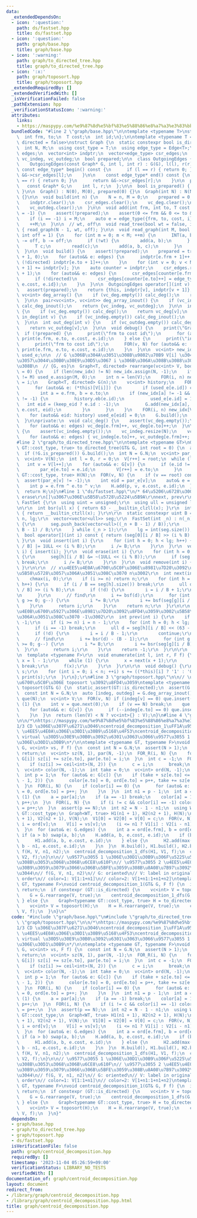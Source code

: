 ```yaml
---
data:
  _extendedDependsOn:
  - icon: ':question:'
    path: ds/fastset.hpp
    title: ds/fastset.hpp
  - icon: ':question:'
    path: graph/base.hpp
    title: graph/base.hpp
  - icon: ':warning:'
    path: graph/to_directed_tree.hpp
    title: graph/to_directed_tree.hpp
  - icon: ':x:'
    path: graph/toposort.hpp
    title: graph/toposort.hpp
  _extendedRequiredBy: []
  _extendedVerifiedWith: []
  _isVerificationFailed: false
  _pathExtension: hpp
  _verificationStatusIcon: ':warning:'
  attributes:
    links:
    - https://maspypy.com/%e9%87%8d%e5%bf%83%e5%88%86%e8%a7%a3%e3%83%bb1-3%e9%87%8d%e5%bf%83%e5%88%86%e8%a7%a3%e3%81%ae%e3%81%8a%e7%b5%b5%e6%8f%8f%e3%81%8d
  bundledCode: "#line 2 \"graph/base.hpp\"\n\ntemplate <typename T>\nstruct Edge {\n\
    \  int frm, to;\n  T cost;\n  int id;\n};\n\ntemplate <typename T = int, bool\
    \ directed = false>\nstruct Graph {\n  static constexpr bool is_directed = directed;\n\
    \  int N, M;\n  using cost_type = T;\n  using edge_type = Edge<T>;\n  vector<edge_type>\
    \ edges;\n  vector<int> indptr;\n  vector<edge_type> csr_edges;\n  vc<int> vc_deg,\
    \ vc_indeg, vc_outdeg;\n  bool prepared;\n\n  class OutgoingEdges {\n  public:\n\
    \    OutgoingEdges(const Graph* G, int l, int r) : G(G), l(l), r(r) {}\n\n   \
    \ const edge_type* begin() const {\n      if (l == r) { return 0; }\n      return\
    \ &G->csr_edges[l];\n    }\n\n    const edge_type* end() const {\n      if (l\
    \ == r) { return 0; }\n      return &G->csr_edges[r];\n    }\n\n  private:\n \
    \   const Graph* G;\n    int l, r;\n  };\n\n  bool is_prepared() { return prepared;\
    \ }\n\n  Graph() : N(0), M(0), prepared(0) {}\n  Graph(int N) : N(N), M(0), prepared(0)\
    \ {}\n\n  void build(int n) {\n    N = n, M = 0;\n    prepared = 0;\n    edges.clear();\n\
    \    indptr.clear();\n    csr_edges.clear();\n    vc_deg.clear();\n    vc_indeg.clear();\n\
    \    vc_outdeg.clear();\n  }\n\n  void add(int frm, int to, T cost = 1, int i\
    \ = -1) {\n    assert(!prepared);\n    assert(0 <= frm && 0 <= to && to < N);\n\
    \    if (i == -1) i = M;\n    auto e = edge_type({frm, to, cost, i});\n    edges.eb(e);\n\
    \    ++M;\n  }\n\n  // wt, off\n  void read_tree(bool wt = false, int off = 1)\
    \ { read_graph(N - 1, wt, off); }\n\n  void read_graph(int M, bool wt = false,\
    \ int off = 1) {\n    for (int m = 0; m < M; ++m) {\n      INT(a, b);\n      a\
    \ -= off, b -= off;\n      if (!wt) {\n        add(a, b);\n      } else {\n  \
    \      T c;\n        read(c);\n        add(a, b, c);\n      }\n    }\n    build();\n\
    \  }\n\n  void build() {\n    assert(!prepared);\n    prepared = true;\n    indptr.assign(N\
    \ + 1, 0);\n    for (auto&& e: edges) {\n      indptr[e.frm + 1]++;\n      if\
    \ (!directed) indptr[e.to + 1]++;\n    }\n    for (int v = 0; v < N; ++v) { indptr[v\
    \ + 1] += indptr[v]; }\n    auto counter = indptr;\n    csr_edges.resize(indptr.back()\
    \ + 1);\n    for (auto&& e: edges) {\n      csr_edges[counter[e.frm]++] = e;\n\
    \      if (!directed)\n        csr_edges[counter[e.to]++] = edge_type({e.to, e.frm,\
    \ e.cost, e.id});\n    }\n  }\n\n  OutgoingEdges operator[](int v) const {\n \
    \   assert(prepared);\n    return {this, indptr[v], indptr[v + 1]};\n  }\n\n \
    \ vc<int> deg_array() {\n    if (vc_deg.empty()) calc_deg();\n    return vc_deg;\n\
    \  }\n\n  pair<vc<int>, vc<int>> deg_array_inout() {\n    if (vc_indeg.empty())\
    \ calc_deg_inout();\n    return {vc_indeg, vc_outdeg};\n  }\n\n  int deg(int v)\
    \ {\n    if (vc_deg.empty()) calc_deg();\n    return vc_deg[v];\n  }\n\n  int\
    \ in_deg(int v) {\n    if (vc_indeg.empty()) calc_deg_inout();\n    return vc_indeg[v];\n\
    \  }\n\n  int out_deg(int v) {\n    if (vc_outdeg.empty()) calc_deg_inout();\n\
    \    return vc_outdeg[v];\n  }\n\n  void debug() {\n    print(\"Graph\");\n  \
    \  if (!prepared) {\n      print(\"frm to cost id\");\n      for (auto&& e: edges)\
    \ print(e.frm, e.to, e.cost, e.id);\n    } else {\n      print(\"indptr\", indptr);\n\
    \      print(\"frm to cost id\");\n      FOR(v, N) for (auto&& e: (*this)[v])\
    \ print(e.frm, e.to, e.cost, e.id);\n    }\n  }\n\n  vc<int> new_idx;\n  vc<bool>\
    \ used_e;\n\n  // G \u306B\u304A\u3051\u308B\u9802\u70B9 V[i] \u304C\u3001\u65B0\
    \u3057\u3044\u30B0\u30E9\u30D5\u3067 i \u306B\u306A\u308B\u3088\u3046\u306B\u3059\
    \u308B\n  // {G, es}\n  Graph<T, directed> rearrange(vc<int> V, bool keep_eid\
    \ = 0) {\n    if (len(new_idx) != N) new_idx.assign(N, -1);\n    if (len(used_e)\
    \ != M) used_e.assign(M, 0);\n    int n = len(V);\n    FOR(i, n) new_idx[V[i]]\
    \ = i;\n    Graph<T, directed> G(n);\n    vc<int> history;\n    FOR(i, n) {\n\
    \      for (auto&& e: (*this)[V[i]]) {\n        if (used_e[e.id]) continue;\n\
    \        int a = e.frm, b = e.to;\n        if (new_idx[a] != -1 && new_idx[b]\
    \ != -1) {\n          history.eb(e.id);\n          used_e[e.id] = 1;\n       \
    \   int eid = (keep_eid ? e.id : -1);\n          G.add(new_idx[a], new_idx[b],\
    \ e.cost, eid);\n        }\n      }\n    }\n    FOR(i, n) new_idx[V[i]] = -1;\n\
    \    for (auto&& eid: history) used_e[eid] = 0;\n    G.build();\n    return G;\n\
    \  }\n\nprivate:\n  void calc_deg() {\n    assert(vc_deg.empty());\n    vc_deg.resize(N);\n\
    \    for (auto&& e: edges) vc_deg[e.frm]++, vc_deg[e.to]++;\n  }\n\n  void calc_deg_inout()\
    \ {\n    assert(vc_indeg.empty());\n    vc_indeg.resize(N);\n    vc_outdeg.resize(N);\n\
    \    for (auto&& e: edges) { vc_indeg[e.to]++, vc_outdeg[e.frm]++; }\n  }\n};\n\
    #line 2 \"graph/to_directed_tree.hpp\"\n\ntemplate <typename GT>\nGraph<typename\
    \ GT::cost_type, true> to_directed_tree(GT& G, int root = 0) {\n  assert(!GT::is_directed);\n\
    \  if (!G.is_prepared()) G.build();\n  int N = G.N;\n  vc<int> par_e(N, -1);\n\
    \  vc<int> V(N);\n  int l = 0, r = 0;\n  V[r++] = root;\n  while (l < r) {\n \
    \   int v = V[l++];\n    for (auto&& e: G[v]) {\n      if (e.id != par_e[v]) {\n\
    \        par_e[e.to] = e.id;\n        V[r++] = e.to;\n      }\n    }\n  }\n  Graph<typename\
    \ GT::cost_type, true> H(N);\n  FOR(v, N) {\n    if (v == root) continue;\n  \
    \  assert(par_e[v] != -1);\n    int eid = par_e[v];\n    auto& e = G.edges[eid];\n\
    \    int p = e.frm ^ e.to ^ v;\n    H.add(p, v, e.cost, e.id);\n  }\n  H.build();\n\
    \  return H;\n}\n#line 1 \"ds/fastset.hpp\"\n/* 64\u5206\u6728\u3002\r\ninsert,\
    \ erase\r\n[]\u3067\u306E\u5B58\u5728\u5224\u5B9A\r\nnext, prev\r\n*/\r\nstruct\
    \ FastSet {\r\n  using uint = unsigned;\r\n  using ull = unsigned long long;\r\
    \n\r\n  int bsr(ull x) { return 63 - __builtin_clzll(x); }\r\n  int bsf(ull x)\
    \ { return __builtin_ctzll(x); }\r\n\r\n  static constexpr uint B = 64;\r\n  int\
    \ n, lg;\r\n  vector<vector<ull>> seg;\r\n  FastSet(int _n) : n(_n) {\r\n    do\
    \ {\r\n      seg.push_back(vector<ull>((_n + B - 1) / B));\r\n      _n = (_n +\
    \ B - 1) / B;\r\n    } while (_n > 1);\r\n    lg = int(seg.size());\r\n  }\r\n\
    \  bool operator[](int i) const { return (seg[0][i / B] >> (i % B) & 1) != 0;\
    \ }\r\n  void insert(int i) {\r\n    for (int h = 0; h < lg; h++) {\r\n      seg[h][i\
    \ / B] |= 1ULL << (i % B);\r\n      i /= B;\r\n    }\r\n  }\r\n  void add(int\
    \ i) { insert(i); }\r\n  void erase(int i) {\r\n    for (int h = 0; h < lg; h++)\
    \ {\r\n      seg[h][i / B] &= ~(1ULL << (i % B));\r\n      if (seg[h][i / B])\
    \ break;\r\n      i /= B;\r\n    }\r\n  }\r\n  void remove(int i) { erase(i);\
    \ }\r\n\r\n  // x\u4EE5\u4E0A\u6700\u5C0F\u306E\u8981\u7D20\u3092\u8FD4\u3059\u3002\
    \u5B58\u5728\u3057\u306A\u3051\u308C\u3070 n\u3002\r\n  int next(int i) {\r\n\
    \    chmax(i, 0);\r\n    if (i >= n) return n;\r\n    for (int h = 0; h < lg;\
    \ h++) {\r\n      if (i / B == seg[h].size()) break;\r\n      ull d = seg[h][i\
    \ / B] >> (i % B);\r\n      if (!d) {\r\n        i = i / B + 1;\r\n        continue;\r\
    \n      }\r\n      // find\r\n      i += bsf(d);\r\n      for (int g = h - 1;\
    \ g >= 0; g--) {\r\n        i *= B;\r\n        i += bsf(seg[g][i / B]);\r\n  \
    \    }\r\n      return i;\r\n    }\r\n    return n;\r\n  }\r\n\r\n  // x\u4EE5\
    \u4E0B\u6700\u5927\u306E\u8981\u7D20\u3092\u8FD4\u3059\u3002\u5B58\u5728\u3057\
    \u306A\u3051\u308C\u3070 -1\u3002\r\n  int prev(int i) {\r\n    if (i < 0) return\
    \ -1;\r\n    if (i >= n) i = n - 1;\r\n    for (int h = 0; h < lg; h++) {\r\n\
    \      if (i == -1) break;\r\n      ull d = seg[h][i / B] << (63 - i % 64);\r\n\
    \      if (!d) {\r\n        i = i / B - 1;\r\n        continue;\r\n      }\r\n\
    \      // find\r\n      i += bsr(d) - (B - 1);\r\n      for (int g = h - 1; g\
    \ >= 0; g--) {\r\n        i *= B;\r\n        i += bsr(seg[g][i / B]);\r\n    \
    \  }\r\n      return i;\r\n    }\r\n    return -1;\r\n  }\r\n\r\n  // [l, r)\r\
    \n  template <typename F>\r\n  void enumerate(int l, int r, F f) {\r\n    int\
    \ x = l - 1;\r\n    while (1) {\r\n      x = next(x + 1);\r\n      if (x >= r)\
    \ break;\r\n      f(x);\r\n    }\r\n  }\r\n\r\n  void debug() {\r\n    string\
    \ s;\r\n    for (int i = 0; i < n; ++i) s += ((*this)[i] ? '1' : '0');\r\n   \
    \ print(s);\r\n  }\r\n};\r\n#line 3 \"graph/toposort.hpp\"\n\n// \u8F9E\u66F8\u9806\
    \u6700\u5C0F\u306E toposort \u3092\u8FD4\u3059\ntemplate <typename GT>\nvc<int>\
    \ toposort(GT& G) {\n  static_assert(GT::is_directed);\n  assert(G.is_prepared());\n\
    \  const int N = G.N;\n  auto [indeg, outdeg] = G.deg_array_inout();\n  FastSet\
    \ que(N);\n  vc<int> V;\n  FOR(v, N) if (indeg[v] == 0) que.insert(v);\n  while\
    \ (1) {\n    int v = que.next(0);\n    if (v == N) break;\n    que.erase(v), V.eb(v);\n\
    \    for (auto&& e: G[v]) {\n      if (--indeg[e.to] == 0) que.insert(e.to);\n\
    \    }\n  }\n  return (len(V) < N ? vc<int>{} : V);\n}\n#line 4 \"graph/centroid_decomposition.hpp\"\
    \n\n/*\nhttps://maspypy.com/%e9%87%8d%e5%bf%83%e5%88%86%e8%a7%a3%e3%83%bb1-3%e9%87%8d%e5%bf%83%e5%88%86%e8%a7%a3%e3%81%ae%e3%81%8a%e7%b5%b5%e6%8f%8f%e3%81%8d\n\
    1/3 CD \u306E\u307F\u6271\u3046\ncentroid_decomposition_1\uFF1A\u9577\u3055 2\
    \ \u4EE5\u4E0A\u306E\u30D1\u30B9\u5168\u4F53\ncentroid_decomposition_2\uFF1Areal,\
    \ virtual \u30D5\u30E9\u30B0\u3092\u6301\u3063\u3066\u9577\u3055 1 \u4EE5\u4E0A\
    \u306E\u30D1\u30B9\n*/\n\ntemplate <typename GT, typename F>\nvoid centroid_decomposition_1_dfs(GT&\
    \ G, vc<int> vs, F f) {\n  const int N = G.N;\n  assert(N > 1);\n  if (N == 2)\
    \ return;\n  vc<int> sz(N, 1), par(N, -1);\n  FOR_R(i, N) {\n    for (auto& e:\
    \ G[i]) sz[i] += sz[e.to], par[e.to] = i;\n  }\n  int c = -1;\n  FOR_R(i, N) {\n\
    \    if (sz[i] >= ceil<int>(N, 2)) {\n      c = i;\n      break;\n    }\n  }\n\
    \  vc<int> color(N, -1);\n  int take = 0;\n  vc<int> ord(N, -1);\n  ord[c] = 0;\n\
    \  int p = 1;\n  for (auto& e: G[c]) {\n    if (take + sz[e.to] <= floor<int>(N\
    \ - 1, 2)) {\n      color[e.to] = 0, ord[e.to] = p++, take += sz[e.to];\n    }\n\
    \  }\n  FOR(i, N) {\n    if (color[i] == 0) {\n      for (auto& e: G[i]) { color[e.to]\
    \ = 0, ord[e.to] = p++; }\n    }\n  }\n  int n1 = p - 1;\n  int a = c;\n  while\
    \ (1) {\n    a = par[a];\n    if (a == -1) break;\n    color[a] = 1, ord[a] =\
    \ p++;\n  }\n  FOR(i, N) {\n    if (i != c && color[i] == -1) color[i] = 1, ord[i]\
    \ = p++;\n  }\n  assert(p == N);\n  int n2 = N - 1 - n1;\n  using WT = typename\
    \ GT::cost_type;\n  Graph<WT, true> H1(n1 + 1), H2(n2 + 1), H(N);\n  vc<int> V1(n1\
    \ + 1), V2(n2 + 1), V(N);\n  V1[0] = V2[0] = V[0] = c;\n  FOR(v, N) {\n    int\
    \ i = ord[v];\n    V[i] = vs[v];\n    (i <= n1 ? V1[i] : V2[i - n1]) = vs[v];\n\
    \  }\n  for (auto& e: G.edges) {\n    int a = ord[e.frm], b = ord[e.to];\n   \
    \ if (a > b) swap(a, b);\n    H.add(a, b, e.cost, e.id);\n    if (b <= n1) {\n\
    \      H1.add(a, b, e.cost, e.id);\n    } else {\n      H2.add(max(a - n1, 0),\
    \ b - n1, e.cost, e.id);\n    }\n  }\n  H.build(), H1.build(), H2.build();\n \
    \ f(H, V, n1, n2);\n  centroid_decomposition_1_dfs(H1, V1, f);\n  centroid_decomposition_1_dfs(H2,\
    \ V2, f);\n}\n\n// \u9577\u3055 1 \u306E\u30D1\u30B9\u306F\u5225\u51E6\u7406\u3059\
    \u308B\u3053\u3068\u306B\u6CE8\u610F\n// \u9577\u3055 2 \u4EE5\u4E0A\u306E\u30D1\
    \u30B9\u3059\u3079\u3066\u306B\u5BFE\u3059\u308B\u8A08\u7B97\u3092\u3057\u305F\
    \u3044\n// f(G, V, n1, n2)\n// G: oriented\n// V: label in original tree, dfs\
    \ order\n// color=1: V[1:1+n1]\n// color=2: V[1+n1:1+n1+n2]\ntemplate <typename\
    \ GT, typename F>\nvoid centroid_decomposition_1(GT& G, F f) {\n  if (G.N == 1)\
    \ return;\n  if constexpr (GT::is_directed) {\n    vc<int> V = toposort(G);\n\
    \    G = G.rearrange(V, true);\n    centroid_decomposition_1_dfs(G, V, f);\n \
    \ } else {\n    Graph<typename GT::cost_type, true> H = to_directed_tree(G);\n\
    \    vc<int> V = toposort(H);\n    H = H.rearrange(V, true);\n    centroid_decomposition_1_dfs(H,\
    \ V, f);\n  }\n}\n"
  code: "#include \"graph/base.hpp\"\n#include \"graph/to_directed_tree.hpp\"\n#include\
    \ \"graph/toposort.hpp\"\n\n/*\nhttps://maspypy.com/%e9%87%8d%e5%bf%83%e5%88%86%e8%a7%a3%e3%83%bb1-3%e9%87%8d%e5%bf%83%e5%88%86%e8%a7%a3%e3%81%ae%e3%81%8a%e7%b5%b5%e6%8f%8f%e3%81%8d\n\
    1/3 CD \u306E\u307F\u6271\u3046\ncentroid_decomposition_1\uFF1A\u9577\u3055 2\
    \ \u4EE5\u4E0A\u306E\u30D1\u30B9\u5168\u4F53\ncentroid_decomposition_2\uFF1Areal,\
    \ virtual \u30D5\u30E9\u30B0\u3092\u6301\u3063\u3066\u9577\u3055 1 \u4EE5\u4E0A\
    \u306E\u30D1\u30B9\n*/\n\ntemplate <typename GT, typename F>\nvoid centroid_decomposition_1_dfs(GT&\
    \ G, vc<int> vs, F f) {\n  const int N = G.N;\n  assert(N > 1);\n  if (N == 2)\
    \ return;\n  vc<int> sz(N, 1), par(N, -1);\n  FOR_R(i, N) {\n    for (auto& e:\
    \ G[i]) sz[i] += sz[e.to], par[e.to] = i;\n  }\n  int c = -1;\n  FOR_R(i, N) {\n\
    \    if (sz[i] >= ceil<int>(N, 2)) {\n      c = i;\n      break;\n    }\n  }\n\
    \  vc<int> color(N, -1);\n  int take = 0;\n  vc<int> ord(N, -1);\n  ord[c] = 0;\n\
    \  int p = 1;\n  for (auto& e: G[c]) {\n    if (take + sz[e.to] <= floor<int>(N\
    \ - 1, 2)) {\n      color[e.to] = 0, ord[e.to] = p++, take += sz[e.to];\n    }\n\
    \  }\n  FOR(i, N) {\n    if (color[i] == 0) {\n      for (auto& e: G[i]) { color[e.to]\
    \ = 0, ord[e.to] = p++; }\n    }\n  }\n  int n1 = p - 1;\n  int a = c;\n  while\
    \ (1) {\n    a = par[a];\n    if (a == -1) break;\n    color[a] = 1, ord[a] =\
    \ p++;\n  }\n  FOR(i, N) {\n    if (i != c && color[i] == -1) color[i] = 1, ord[i]\
    \ = p++;\n  }\n  assert(p == N);\n  int n2 = N - 1 - n1;\n  using WT = typename\
    \ GT::cost_type;\n  Graph<WT, true> H1(n1 + 1), H2(n2 + 1), H(N);\n  vc<int> V1(n1\
    \ + 1), V2(n2 + 1), V(N);\n  V1[0] = V2[0] = V[0] = c;\n  FOR(v, N) {\n    int\
    \ i = ord[v];\n    V[i] = vs[v];\n    (i <= n1 ? V1[i] : V2[i - n1]) = vs[v];\n\
    \  }\n  for (auto& e: G.edges) {\n    int a = ord[e.frm], b = ord[e.to];\n   \
    \ if (a > b) swap(a, b);\n    H.add(a, b, e.cost, e.id);\n    if (b <= n1) {\n\
    \      H1.add(a, b, e.cost, e.id);\n    } else {\n      H2.add(max(a - n1, 0),\
    \ b - n1, e.cost, e.id);\n    }\n  }\n  H.build(), H1.build(), H2.build();\n \
    \ f(H, V, n1, n2);\n  centroid_decomposition_1_dfs(H1, V1, f);\n  centroid_decomposition_1_dfs(H2,\
    \ V2, f);\n}\n\n// \u9577\u3055 1 \u306E\u30D1\u30B9\u306F\u5225\u51E6\u7406\u3059\
    \u308B\u3053\u3068\u306B\u6CE8\u610F\n// \u9577\u3055 2 \u4EE5\u4E0A\u306E\u30D1\
    \u30B9\u3059\u3079\u3066\u306B\u5BFE\u3059\u308B\u8A08\u7B97\u3092\u3057\u305F\
    \u3044\n// f(G, V, n1, n2)\n// G: oriented\n// V: label in original tree, dfs\
    \ order\n// color=1: V[1:1+n1]\n// color=2: V[1+n1:1+n1+n2]\ntemplate <typename\
    \ GT, typename F>\nvoid centroid_decomposition_1(GT& G, F f) {\n  if (G.N == 1)\
    \ return;\n  if constexpr (GT::is_directed) {\n    vc<int> V = toposort(G);\n\
    \    G = G.rearrange(V, true);\n    centroid_decomposition_1_dfs(G, V, f);\n \
    \ } else {\n    Graph<typename GT::cost_type, true> H = to_directed_tree(G);\n\
    \    vc<int> V = toposort(H);\n    H = H.rearrange(V, true);\n    centroid_decomposition_1_dfs(H,\
    \ V, f);\n  }\n}"
  dependsOn:
  - graph/base.hpp
  - graph/to_directed_tree.hpp
  - graph/toposort.hpp
  - ds/fastset.hpp
  isVerificationFile: false
  path: graph/centroid_decomposition.hpp
  requiredBy: []
  timestamp: '2023-11-04 05:26:59+09:00'
  verificationStatus: LIBRARY_NO_TESTS
  verifiedWith: []
documentation_of: graph/centroid_decomposition.hpp
layout: document
redirect_from:
- /library/graph/centroid_decomposition.hpp
- /library/graph/centroid_decomposition.hpp.html
title: graph/centroid_decomposition.hpp
---
```

